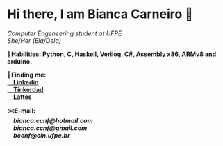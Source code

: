 <head>
<h1> Hi there, I am Bianca Carneiro 👋</h1>
<head>
  
<body>
  <p>
    <i>Computer Engeneering student at UFPE<br>
      She/Her (Ela/Dela)</i>
   </p>
<p><b>🧠Habilities:<b> Python, C, Haskell, Verilog, C#, Assembly x86, ARMv8 and arduino.</p>
<p><b>💬Finding me:<b><br>
    <a href="https://www.linkedin.com/in/bianca-carneiro-da-cunha-77222b191/"> &emsp;Linkedin</a><br>
    <a href="https://www.tinkercad.com/users/ktm1UhjdPZW-bianca-carneiro-da-cunha"> &emsp;Tinkerdad</a><br>
    <a href="http://lattes.cnpq.br/7849446439578091"> &emsp;Lattes</a><br>
</p>
<p>✉️E-mail:<br><i>
      &emsp;bianca.ccnf@hotmail.com<br>
      &emsp;bianca.ccnf@gmail.com<br>
      &emsp;bccnf@cin.ufpe.br</i>
</p>
<body>
